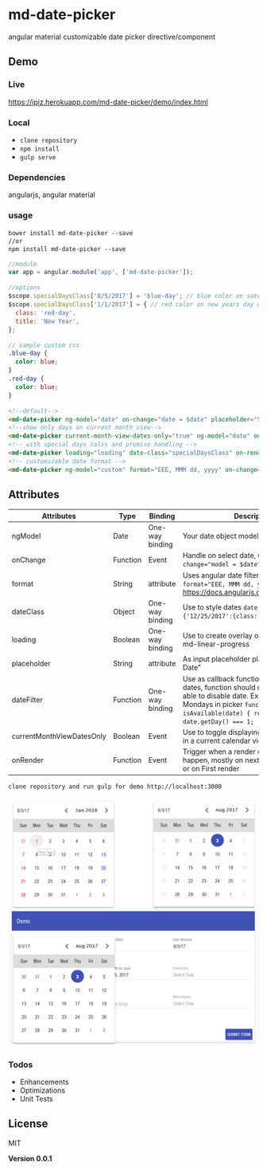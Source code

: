 # md-date-picker
angular material customizable date picker directive/component  

## Demo
### Live
https://ipiz.herokuapp.com/md-date-picker/demo/index.html
### Local
- `clone repository`
- `npm install`
- `gulp serve`

### Dependencies
angularjs, angular material

### usage
```shell
bower install md-date-picker --save
//or
npm install md-date-picker --save
```
```javascript
//module
var app = angular.module('app', ['md-date-picker']);
```
```javascript
//options
$scope.specialDaysClass['8/5/2017'] = 'blue-day'; // blue color on saturday 
$scope.specialDaysClass['1/1/2017'] = { // red color on new years day with title
  class: 'red-day',
  title: 'New Year',
};
```
```scss
// sample custom css
.blue-day {
  color: blue;
}
.red-day {
  color: blue;
}
```
```html
<!--default-->
<md-date-picker ng-model="date" on-change="date = $date" placeholder="Select Date"></md-date-picker>
<!--show only days on current month view-->
<md-date-picker current-month-view-dates-only="true" ng-model="date" on-change="date = $date"></md-date-picker>
<!-- with special days calss and promise handling -->
<md-date-picker loading="loading" date-class="specialDaysClass" on-render="onRenderDatePicker($month, $year)" ng-model="date" on-change="date = $date"></md-date-picker>
<!-- customizable date format -->
<md-date-picker ng-model="custom" format="EEE, MMM dd, yyyy" on-change="custom = $date"></md-date-picker>
```

## Attributes
|Attributes|Type|Binding|Description|
|---|---|---|---|
|ngModel|Date|One-way binding|Your date object model|
|onChange|Function|Event|Handle on select date, ussage `on-change="model = $date"`|
|format|String|attribute|Uses angular date filter to format date `format="EEE, MMM dd, yyyy"` refer to https://docs.angularjs.org/api/ng/filter/date|
|dateClass|Object|One-way binding|Use to style dates `date-calss="{'12/25/2017':{class: 'red-font'}}"`|
|loading|Boolean|One-way binding|Use to create overlay on calendar with md-linear-progress|
|placeholder|String|attribute|As input placeholder placeholder="Select Date"|
|dateFilter|Function|One-way binding|Use as callback function to filter available dates, function should return `false` to be able to disable date. Example enable only Mondays in picker `function isAvailable(date) { return date.getDay() === 1;  }`|
|currentMonthViewDatesOnly|Boolean|Event|Use to toggle displaying other Month dates in a current calendar view| 
|onRender|Function|Event|Trigger when a render of the calendar view happen, mostly on next/prev month clicked or on First render|

```
clone repository and run gulp for demo http://localhost:3000
```

![md-date-picker Screenshot](https://raw.githubusercontent.com/appfoundations/md-date-picker/master/preview.png "md-date-picker Screenshot")

### Todos

 - Enhancements
 - Optimizations
 - Unit Tests

License
----

MIT


**Version 0.0.1**
